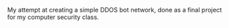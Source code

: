 My attempt at creating a simple DDOS bot network, done as a final project for my computer security class. 

